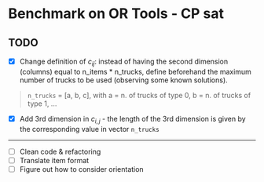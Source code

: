 # Benchmark on OR Tools - CP sat

## TODO

- [x] Change definition of $c_{ij}$: instead of having the second dimension (columns) equal to n_items \* n_trucks, define beforehand the maximum number of trucks to be used (observing some known solutions).

> `n_trucks` = [a, b, c], with a = n. of trucks of type 0, b = n. of trucks of type 1, ...

- [x] Add 3rd dimension in $c_{i,j}$ - the length of the 3rd dimension is given by the corresponding value in vector `n_trucks`


---

- [ ] Clean code & refactoring
- [ ] Translate item format
- [ ] Figure out how to consider orientation
